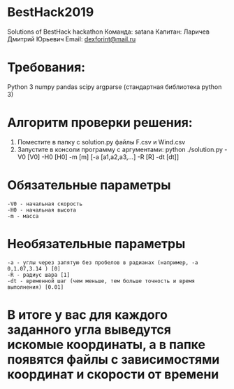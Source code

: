# BestHack2019
Solutions of BestHack hackathon
Команда: satana
Капитан: Ларичев Дмитрий Юрьевич
Email: dexforint@mail.ru

# Требования:
Python 3
numpy
pandas
scipy
argparse (стандартная библиотека python 3)

# Алгоритм проверки решения:
1) Поместите в папку с solution.py файлы F.csv и Wind.csv
2) Запустите в консоли программу с аргументами:
  python ./solution.py -V0 [V0] -H0 [H0] -m [m] [-a [a1,a2,a3,...] -R [R] -dt [dt]]
  
  # Обязательные параметры
    -V0 - начальная скорость
    -H0 - начальная высота
    -m - масса
  
  # Необязательные параметры
    -a - углы через запятую без пробелов в радианах (например, -a 0,1.07,3.14 ) [0]
    -R - радиус шара [1]
    -dt - временной шаг (чем меньше, тем больше точность и время выполнения) [0.01]
  
# В итоге у вас для каждого заданного угла выведутся искомые координаты, а в папке появятся файлы с зависимостями координат и скорости от времени
